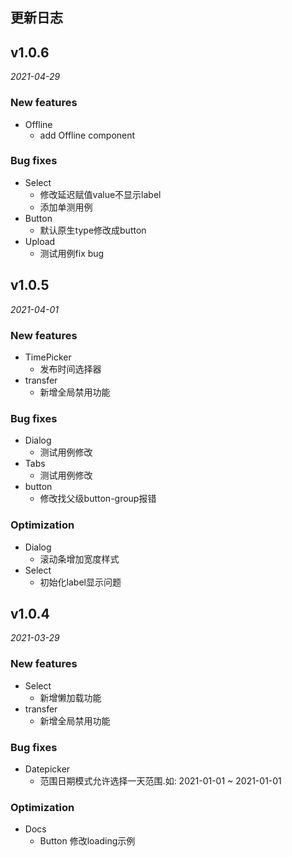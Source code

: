 ## 更新日志 

## v1.0.6

*2021-04-29*

### New features
* Offline
    * add Offline component
### Bug fixes
* Select
    * 修改延迟赋值value不显示label   
    * 添加单测用例
* Button
    * 默认原生type修改成button
* Upload
    * 测试用例fix bug

    
## v1.0.5 

*2021-04-01*

### New features
* TimePicker
    * 发布时间选择器
* transfer
    * 新增全局禁用功能
### Bug fixes
* Dialog
    * 测试用例修改
* Tabs 
    * 测试用例修改
* button 
    * 修改找父级button-group报错
### Optimization
* Dialog
    * 滚动条增加宽度样式
* Select
    * 初始化label显示问题
    
    
## v1.0.4 

*2021-03-29*

### New features

* Select
    * 新增懒加载功能
* transfer
    * 新增全局禁用功能
    
### Bug fixes

* Datepicker
    * 范围日期模式允许选择一天范围.如: 2021-01-01 ~ 2021-01-01
  
### Optimization

* Docs
    * Button 修改loading示例